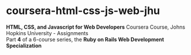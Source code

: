 # coursera-html-css-js-web-jhu
<strong>HTML, CSS, and Javascript for Web Developers</strong> Coursera Course, Johns Hopkins University - Assignments<br>
Part <strong>4</strong> of a 6-course series, the <strong>Ruby on Rails Web Development Specialization</strong> 

